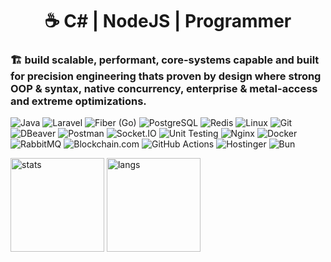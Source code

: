 <h1 align="center">☕ C# | NodeJS | Programmer </h1>

### 🏗️ build scalable, performant, core-systems capable and built for precision engineering thats proven by design where strong OOP & syntax, native concurrency, enterprise & metal-access and extreme optimizations.

![Java](https://img.shields.io/badge/Java-%23F1413D.svg?logo=openjdk&logoColor=white&style=for-the-badge)
![Laravel](https://img.shields.io/badge/Laravel-EB6A4A?logo=laravel&logoColor=white&style=for-the-badge)
![Fiber (Go)](https://img.shields.io/badge/Fiber-%2300ADD8.svg?logo=go&logoColor=white&style=for-the-badge)
![PostgreSQL](https://img.shields.io/badge/PostgreSQL-316192?logo=postgresql&logoColor=white&style=for-the-badge)
![Redis](https://img.shields.io/badge/Redis-DC382D?logo=redis&logoColor=white&style=for-the-badge)
![Linux](https://img.shields.io/badge/Linux-%23FCC624?logo=linux&logoColor=black&style=for-the-badge)
![Git](https://img.shields.io/badge/Git-%23F1502F?logo=git&logoColor=white&style=for-the-badge)
![DBeaver](https://img.shields.io/badge/DBeaver-%234A90E2?logo=dbeaver&logoColor=white&style=for-the-badge)
![Postman](https://img.shields.io/badge/Postman-%23FF6C37?logo=postman&logoColor=white&style=for-the-badge)
![Socket.IO](https://img.shields.io/badge/Socket.IO-%23B0B0B0?logo=socketdotio&logoColor=black&style=for-the-badge)
![Unit Testing](https://img.shields.io/badge/Unit%20Testing-%23FF5722?logo=jest&logoColor=white&style=for-the-badge)
![Nginx](https://img.shields.io/badge/Nginx-%23009639?logo=nginx&logoColor=white&style=for-the-badge)
![Docker](https://img.shields.io/badge/Docker-%232496ED?logo=docker&logoColor=white&style=for-the-badge)
![RabbitMQ](https://img.shields.io/badge/RabbitMQ-%23FF6600?logo=rabbitmq&logoColor=white&style=for-the-badge)
![Blockchain.com](https://img.shields.io/badge/Blockchain.com-121D33?logo=blockchaindotcom&logoColor=fff&style=for-the-badge)
![GitHub Actions](https://img.shields.io/badge/GitHub_Actions-2088FF?logo=github-actions&logoColor=white&style=for-the-badge)
![Hostinger](https://img.shields.io/badge/Hostinger-673DE6?logo=hostinger&logoColor=white&style=for-the-badge)
![Bun](https://img.shields.io/badge/Bun-282a36?logo=bun&logoColor=fbf0df&style=for-the-badge)
<p align="left">
  <img src="https://github-readme-stats.vercel.app/api?username=dhimasarista&show_icons=true&theme=radical" alt="stats" height="150"/>
  <img src="https://github-readme-stats.vercel.app/api/top-langs/?username=dhimasarista&layout=compact&theme=radical" alt="langs" height="150"/>
</p>



<!--
| Core | Corework | Proficiencies |
|-------------------------|----------------------|----------------------|
| ![C#](https://custom-icon-badges.demolab.com/badge/CSharp-%23E0559F.svg?logo=cshrp&logoColor=white&style=for-the-badge) ![Java](https://img.shields.io/badge/Java-%23F1413D.svg?logo=openjdk&logoColor=white&style=for-the-badge) | ![NodeJS](https://img.shields.io/badge/NodeJS-339933.svg?logo=node.js&logoColor=white&style=for-the-badge) | ![Laravel](https://img.shields.io/badge/Laravel-EB6A4A?logo=laravel&logoColor=white&style=for-the-badge) ![Go](https://img.shields.io/badge/Fiber-%2300ADD8.svg?logo=go&logoColor=white&style=for-the-badge)	![React Native](https://img.shields.io/badge/react_native-%2320232a.svg?style=for-the-badge&logo=react&logoColor=%2361DAFB) |

![MSSQL](https://custom-icon-badges.demolab.com/badge/MSSQL-EB5A5A.svg?logo=mssql&logoColor=white)
[![LinkedIn](https://custom-icon-badges.demolab.com/badge/LinkedIn-0A66C2?logo=linkedin-white&logoColor=fff)](https://www.linkedin.com/in/dhimasarista/)
[![Instagram Badge](https://img.shields.io/badge/-Instagram-purple?logo=instagram&logoColor=white&link=https://instagram.com/codedhims/)](https://www.instagram.com/codedhims)
[![Gmail](https://img.shields.io/badge/-Gmail-c14438?style=flat&logo=Gmail&logoColor=white)](mailto:mdhimasarista@gmail.com)
[![Website Badge](https://img.shields.io/badge/-Website-c14438?style=flat&logo=Google-Chrome&logoColor=white&link=https://dhimasarista.github.io)](https://dhimasarista.github.io)
[![Github](https://img.shields.io/github/followers/dhimasarista?label=Follow&style=social)](https://github.com/dhimasarista)
